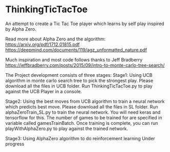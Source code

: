 # ThinkingTicTacToe
An attempt to create a Tic Tac Toe player which learns by self play inspired by Alpha Zero.

Read more about Alpha Zero and the algorithm:
https://arxiv.org/pdf/1712.01815.pdf
https://deepmind.com/documents/119/agz_unformatted_nature.pdf

Much inspiration and most code follows thanks to Jeff Bradberry
https://jeffbradberry.com/posts/2015/09/intro-to-monte-carlo-tree-search/

The Project development consists of three stages:
Stage1: Using UCB algorithm in monte carlo search tree to pick the strongest play.
Please download all the files in UCB folder. Run ThinkingTicTacToe.py to play against the UCB Player in a console.

Stage2: Using the best moves from UCB algorithm to train a neural network which predicts best move.
Please download all the files in SL folder. Run alphaZeroTrain_SL.py to train the neural network. You will need keras and tensorflow for this. The number of games to be trained for are specified in variable called gamesTrainBatch. Once training is complete, you can run playWithAlphaZero.py to play against the trained network.

Stage3: Using AlphaZero algorithm to do reinforcement learning
Under progress
